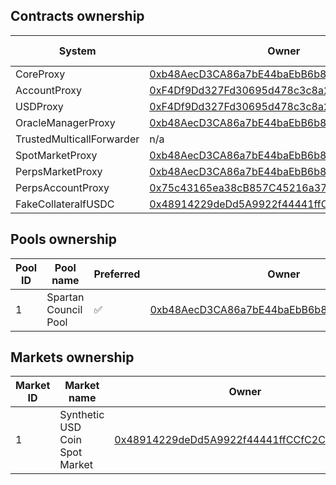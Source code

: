 ## Contracts ownership

| System                    | Owner                                                                                                                        | Nominated owner |
| ------------------------- | ---------------------------------------------------------------------------------------------------------------------------- | --------------- |
| CoreProxy                 | [0xb48AecD3CA86a7bE44baEbB6b8BAb77CDf612D14](https://goerli.basescan.org/address/0xb48AecD3CA86a7bE44baEbB6b8BAb77CDf612D14) | n/a             |
| AccountProxy              | [0xF4Df9Dd327Fd30695d478c3c8a2fffAddcdD0d31](https://goerli.basescan.org/address/0xF4Df9Dd327Fd30695d478c3c8a2fffAddcdD0d31) | n/a             |
| USDProxy                  | [0xF4Df9Dd327Fd30695d478c3c8a2fffAddcdD0d31](https://goerli.basescan.org/address/0xF4Df9Dd327Fd30695d478c3c8a2fffAddcdD0d31) | n/a             |
| OracleManagerProxy        | [0xb48AecD3CA86a7bE44baEbB6b8BAb77CDf612D14](https://goerli.basescan.org/address/0xb48AecD3CA86a7bE44baEbB6b8BAb77CDf612D14) | n/a             |
| TrustedMulticallForwarder | n/a                                                                                                                          | n/a             |
| SpotMarketProxy           | [0xb48AecD3CA86a7bE44baEbB6b8BAb77CDf612D14](https://goerli.basescan.org/address/0xb48AecD3CA86a7bE44baEbB6b8BAb77CDf612D14) | n/a             |
| PerpsMarketProxy          | [0xb48AecD3CA86a7bE44baEbB6b8BAb77CDf612D14](https://goerli.basescan.org/address/0xb48AecD3CA86a7bE44baEbB6b8BAb77CDf612D14) | n/a             |
| PerpsAccountProxy         | [0x75c43165ea38cB857C45216a37C5405A7656673c](https://goerli.basescan.org/address/0x75c43165ea38cB857C45216a37C5405A7656673c) | n/a             |
| FakeCollateralfUSDC       | [0x48914229deDd5A9922f44441ffCCfC2Cb7856Ee9](https://goerli.basescan.org/address/0x48914229deDd5A9922f44441ffCCfC2Cb7856Ee9) | n/a             |

## Pools ownership

| Pool ID | Pool name            | Preferred | Owner                                                                                                                        | Nominated owner |
| ------- | -------------------- | --------- | ---------------------------------------------------------------------------------------------------------------------------- | --------------- |
| 1       | Spartan Council Pool | ✅        | [0xb48AecD3CA86a7bE44baEbB6b8BAb77CDf612D14](https://goerli.basescan.org/address/0xb48AecD3CA86a7bE44baEbB6b8BAb77CDf612D14) | n/a             |

## Markets ownership

| Market ID | Market name                    | Owner                                                                                                                        | Nominated owner |
| --------- | ------------------------------ | ---------------------------------------------------------------------------------------------------------------------------- | --------------- |
| 1         | Synthetic USD Coin Spot Market | [0x48914229deDd5A9922f44441ffCCfC2Cb7856Ee9](https://goerli.basescan.org/address/0x48914229deDd5A9922f44441ffCCfC2Cb7856Ee9) | n/a             |


